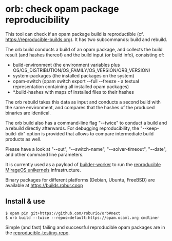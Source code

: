 # orb: check opam package reproducibility

This tool can check if an opam package build is reproductible (cf.
https://reproducible-builds.org). It has two subcommands: build and rebuild.

The orb build conducts a build of an opam package, and collects the build result
(and hashes thereof) and the build input (or build info), consisting of:
- build-environment (the environment variables plus OS/OS_DISTRIBUTION/OS_FAMILY/OS_VERSION/ORB_VERSION)
- system-packages (the installed packages on the system)
- opam-switch (opam switch export --full --freeze - a textual representation containing all installed opam packages)
- *.build-hashes with maps of installed files to their hashes

The orb rebuild takes this data as input and conducts a second build with the same environment, and compares that the hashes of the produced binaries are identical.

The orb build also has a command-line flag "--twice" to conduct a build and a
rebuild directly afterwards. For debugging reproducibility, the "--keep-build-dir"
option is provided that allows to compare intermediate build products as well.

Please have a look at "--out", "--switch-name",
"--solver-timeout", "--date", and other command line parameters.

It is currently used as a payload of
[builder-worker](https://github.com/roburio/builder) to run the
[reproducible MirageOS unikernels](https://builds.robur.coop) infrastructure.

Binary packages for different platforms (Debian, Ubuntu, FreeBSD) are available
at https://builds.robur.coop

## Install & use

```
$ opam pin git+https://github.com/roburio/orb#next
$ orb build --twice --repos=default:https://opam.ocaml.org cmdliner
```

Simple (and fast) failing and successful reproducible opam packages are in the
[reproducible-testing-repo](https://github.com/roburio/reproducible-testing-repo).
